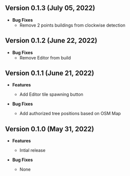 ## Version 0.1.3 (July 05, 2022)
- **Bug Fixes**
  - Remove 2 points buildings from clockwise detection

## Version 0.1.2 (June 22, 2022)
- **Bug Fixes**
  - Remove Editor from build

## Version 0.1.1 (June 21, 2022)
- **Features**
  - Add Editor tile spawning button

- **Bug Fixes**
  - Add authorized tree positions based on OSM Map

## Version 0.1.0 (May 31, 2022)
- **Features**
  - Intial release

- **Bug Fixes**
  - None
